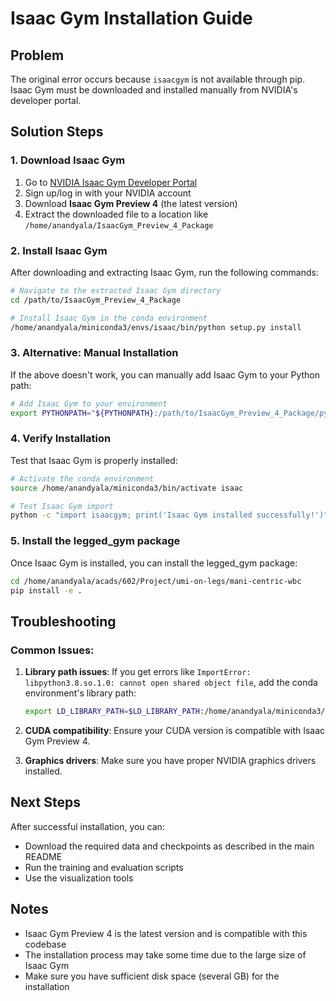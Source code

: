 # Isaac Gym Installation Guide

## Problem
The original error occurs because `isaacgym` is not available through pip. Isaac Gym must be downloaded and installed manually from NVIDIA's developer portal.

## Solution Steps

### 1. Download Isaac Gym
1. Go to [NVIDIA Isaac Gym Developer Portal](https://developer.nvidia.com/isaac-gym)
2. Sign up/log in with your NVIDIA account
3. Download **Isaac Gym Preview 4** (the latest version)
4. Extract the downloaded file to a location like `/home/anandyala/IsaacGym_Preview_4_Package`

### 2. Install Isaac Gym
After downloading and extracting Isaac Gym, run the following commands:

```bash
# Navigate to the extracted Isaac Gym directory
cd /path/to/IsaacGym_Preview_4_Package

# Install Isaac Gym in the conda environment
/home/anandyala/miniconda3/envs/isaac/bin/python setup.py install
```

### 3. Alternative: Manual Installation
If the above doesn't work, you can manually add Isaac Gym to your Python path:

```bash
# Add Isaac Gym to your environment
export PYTHONPATH="${PYTHONPATH}:/path/to/IsaacGym_Preview_4_Package/python"
```

### 4. Verify Installation
Test that Isaac Gym is properly installed:

```bash
# Activate the conda environment
source /home/anandyala/miniconda3/bin/activate isaac

# Test Isaac Gym import
python -c "import isaacgym; print('Isaac Gym installed successfully!')"
```

### 5. Install the legged_gym package
Once Isaac Gym is installed, you can install the legged_gym package:

```bash
cd /home/anandyala/acads/602/Project/umi-on-legs/mani-centric-wbc
pip install -e .
```

## Troubleshooting

### Common Issues:

1. **Library path issues**: If you get errors like `ImportError: libpython3.8.so.1.0: cannot open shared object file`, add the conda environment's library path:
   ```bash
   export LD_LIBRARY_PATH=$LD_LIBRARY_PATH:/home/anandyala/miniconda3/envs/isaac/lib/
   ```

2. **CUDA compatibility**: Ensure your CUDA version is compatible with Isaac Gym Preview 4.

3. **Graphics drivers**: Make sure you have proper NVIDIA graphics drivers installed.

## Next Steps
After successful installation, you can:
- Download the required data and checkpoints as described in the main README
- Run the training and evaluation scripts
- Use the visualization tools

## Notes
- Isaac Gym Preview 4 is the latest version and is compatible with this codebase
- The installation process may take some time due to the large size of Isaac Gym
- Make sure you have sufficient disk space (several GB) for the installation
